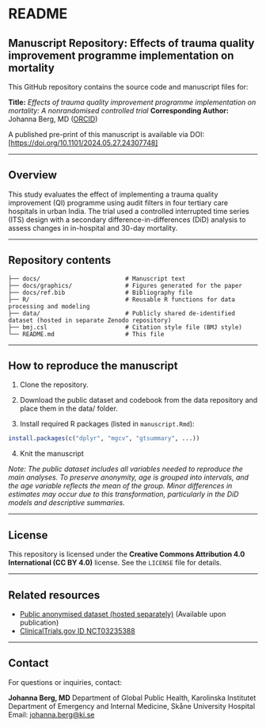 # README

## Manuscript Repository: Effects of trauma quality improvement programme implementation on mortality

This GitHub repository contains the source code and manuscript files for:

**Title:** *Effects of trauma quality improvement programme implementation on mortality: A nonrandomised controlled trial*
**Corresponding Author:** Johanna Berg, MD ([ORCID](https://orcid.org/0000-0001-7553-7337))

A published pre-print of this manuscript is available via DOI: \[https://doi.org/10.1101/2024.05.27.24307748]

---

## Overview

This study evaluates the effect of implementing a trauma quality improvement (QI) programme using audit filters in four tertiary care hospitals in urban India. The trial used a controlled interrupted time series (ITS) design with a secondary difference-in-differences (DiD) analysis to assess changes in in-hospital and 30-day mortality.

---

## Repository contents

```
├── docs/                        # Manuscript text
├── docs/graphics/               # Figures generated for the paper
├── docs/ref.bib                 # Bibliography file
├── R/                           # Reusable R functions for data processing and modeling
├── data/                        # Publicly shared de-identified dataset (hosted in separate Zenodo repository)
├── bmj.csl                      # Citation style file (BMJ style)
└── README.md                    # This file
```

---

## How to reproduce the manuscript

1. Clone the repository.

2. Download the public dataset and codebook from the data repository and place them in the data/ folder.

3. Install required R packages (listed in `manuscript.Rmd`):

```r
install.packages(c("dplyr", "mgcv", "gtsummary", ...))
```

4. Knit the manuscript

*Note: The public dataset includes all variables needed to reproduce the main analyses. To preserve anonymity, age is grouped into intervals, and the age variable reflects the mean of the group. Minor differences in estimates may occur due to this transformation, particularly in the DiD models and descriptive summaries.*

---

## License

This repository is licensed under the **Creative Commons Attribution 4.0 International (CC BY 4.0)** license. See the `LICENSE` file for details.

---

## Related resources

* [Public anonymised dataset (hosted separately)](https://doi.org/xx.xxxx/zenodo.XXXXXXX) (Available upon publication)
* [ClinicalTrials.gov ID NCT03235388](https://clinicaltrials.gov/study/NCT03235388)

---

## Contact

For questions or inquiries, contact:

**Johanna Berg, MD**
Department of Global Public Health, Karolinska Institutet
Department of Emergency and Internal Medicine, Skåne University Hospital
Email: [johanna.berg@ki.se](mailto:johanna.berg@ki.se)

